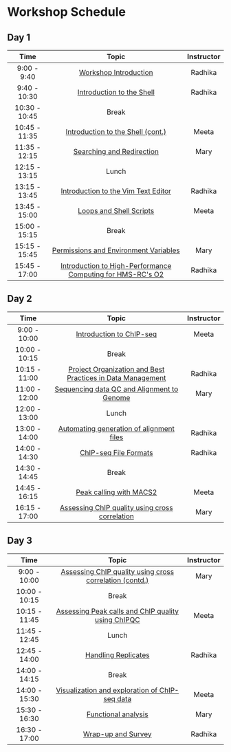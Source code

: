 # Workshop Schedule

## Day 1

| Time            |  Topic  | Instructor |
|:------------------------:|:------------------------------------------------:|:--------:|
|9:00 - 9:40 | [Workshop Introduction](https://hbctraining.github.io/Intro-to-ChIPseq/lectures/Intro_to_workshop.pdf) | Radhika |
|9:40 - 10:30 | [Introduction to the Shell](https://hbctraining.github.io/Intro-to-Shell/lessons/01_the_filesystem.html) | Radhika |
|10:30 - 10:45 | Break | |
|10:45 - 11:35 | [Introduction to the Shell (cont.)](https://hbctraining.github.io/Intro-to-Shell/lessons/01_the_filesystem.html) | Meeta |
|11:35 - 12:15 | [Searching and Redirection](https://hbctraining.github.io/Intro-to-Shell/lessons/02_searching_files.html) | Mary |
|12:15 - 13:15 | Lunch | |
|13:15 - 13:45 | [Introduction to the Vim Text Editor](https://hbctraining.github.io/Intro-to-Shell/lessons/03_vim.html) | Radhika |
|13:45 - 15:00 | [Loops and Shell Scripts](https://hbctraining.github.io/Intro-to-Shell/lessons/04_loops_and_scripts.html) | Meeta |
|15:00 - 15:15 | Break | |
|15:15 - 15:45 | [Permissions and Environment Variables](https://hbctraining.github.io/Intro-to-Shell/lessons/05_permissions_and_environment_variables.html) | Mary |
|15:45 - 17:00 | [Introduction to High-Performance Computing for HMS-RC's O2](https://hbctraining.github.io/Intro-to-rnaseq-hpc-O2/lectures/HPC_intro_O2.pdf) | Radhika |

## Day 2

| Time            |   Topic  | Instructor |
|:------------------------:|:----------:|:--------:|
|9:00 - 10:00 | [Introduction to ChIP-seq]() | Meeta |
|10:00 - 10:15 | Break | |
|10:15 - 11:00 | [Project Organization and Best Practices in Data Management](https://hbctraining.github.io/Intro-to-ChIPseq/lessons/01_Intro_chipseq_data_organization.html) | Radhika |
|11:00 - 12:00 | [Sequencing data QC and Alignment to Genome](https://hbctraining.github.io/Intro-to-ChIPseq/lessons/02_QC_and_alignment.html) | Mary |
|12:00 - 13:00 | Lunch | |
|13:00 - 14:00 | [Automating generation of alignment files](https://hbctraining.github.io/Intro-to-ChIPseq/lessons/03_automation.html) | Radhika |
|14:00 - 14:30 | [ChIP-seq File Formats](https://github.com/hbctraining/Intro-to-ChIPseq/raw/master/lectures/Workflows_and_fileformats.pdf) | Radhika |
|14:30 - 14:45 | Break | |
|14:45 - 16:15 | [Peak calling with MACS2](https://hbctraining.github.io/Intro-to-ChIPseq/lessons/04_peak_calling_macs.html) | Meeta |
|16:15 - 17:00 | [Assessing ChIP quality using cross correlation](https://hbctraining.github.io/Intro-to-ChIPseq/lessons/05_QC_cross_correlation.html) | Mary |

## Day 3

| Time            |  Topic  | Instructor |
|:------------------------:|:----------:|:--------:|
|9:00 - 10:00 | [Assessing ChIP quality using cross correlation (contd.)](https://hbctraining.github.io/Intro-to-ChIPseq/lessons/05_QC_cross_correlation.html) | Mary |
|10:00 - 10:15 | Break | |
|10:15 - 11:45| [Assessing Peak calls and ChIP quality using ChIPQC](https://hbctraining.github.io/Intro-to-ChIPseq/lessons/06_QC_quality_metrics.html) | Meeta |
|11:45 - 12:45 | Lunch | |
|12:45 - 14:00 | [Handling Replicates](https://hbctraining.github.io/Intro-to-ChIPseq/lessons/07_handling-replicates.html) | Radhika |
|14:00 - 14:15 | Break | |
|14:00 - 15:30 | [Visualization and exploration of ChIP-seq data](https://hbctraining.github.io/Intro-to-ChIPseq/lessons/08_data_visualization.html) | Meeta |
|15:30 - 16:30 | [Functional analysis](https://hbctraining.github.io/Intro-to-ChIPseq/lessons/09_functional_analysis.html) | Mary |
|16:30 - 17:00 | [Wrap-up and Survey]() | Radhika |
